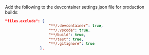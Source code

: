 Add the following to the devcontainer settings.json file for production builds:

```json
"files.exclude": {
                    "**/.devcontainer": true,
                    "**/.vscode": true,
                    "**/build": true,
                    "**/test": true,
                    "**/.gitignore": true
                },
```